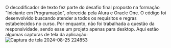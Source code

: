 O decodificador de texto fez parte do desafio final proposto na formação "Iniciante em Programação", oferecida pela Alura e Oracle One.
O código foi desenvolvido buscando atender a todos os requisitos e regras estabelecidos no curso. Por enquanto, não foi trabalhada a questão da responsividade, sendo esse um projeto apenas para desktop.
Aqui estão algumas capturas de tela da aplicação:![Captura de tela 2024-08-25 224853](https://github.com/user-attachments/assets/31d02b29-55d9-4c1e-9484-9988d506e8c4)
